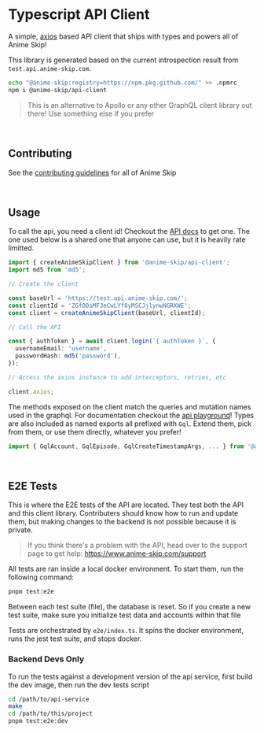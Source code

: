 # Typescript API Client

A simple, [axios](https://axios-http.com/) based API client that ships with types and powers all of Anime Skip!

This library is generated based on the current introspection result from `test.api.anime-skip.com`.

```bash
echo "@anime-skip:registry=https://npm.pkg.github.com/" >> .npmrc
npm i @anime-skip/api-client
```

> This is an alternative to Apollo or any other GraphQL client library out there! Use something else if you prefer

<br/>

## Contributing

See the [contributing guidelines](https://github.com/anime-skip/docs/wiki) for all of Anime Skip

<br/>

## Usage

To call the api, you need a client id! Checkout the [API docs](https://www.anime-skip.com/api) to get one. The one used below is a shared one that anyone can use, but it is heavily rate limitted.

```ts
import { createAnimeSkipClient } from '@anime-skip/api-client';
import md5 from 'md5';

// Create the client

const baseUrl = 'https://test.api.anime-skip.com/';
const clientId = 'ZGfO0sMF3eCwLYf8yMSCJjlynwNGRXWE';
const client = createAnimeSkipClient(baseUrl, clientId);

// Call the API

const { authToken } = await client.login(`{ authToken }`, {
  usernameEmail: 'username',
  passwordHash: md5('password'),
});

// Access the axios instance to add interceptors, retries, etc

client.axios;
```

The methods exposed on the client match the queries and mutation names used in the graphql. For documentation checkout the [api playground](http://test.api.anime-skip.com/graphiql)! Types are also included as named exports all prefixed with `Gql`. Extend them, pick from them, or use them directly, whatever you prefer!

```ts
import { GqlAccount, GqlEpisode, GqlCreateTimestampArgs, ... } from '@anime-skip/api-client';
```

<br/>

## E2E Tests

This is where the E2E tests of the API are located. They test both the API and this client library. Contributers should know how to run and update them, but making changes to the backend is not possible because it is private.

> If you think there's a problem with the API, head over to the support page to get help: <https://www.anime-skip.com/support>

All tests are ran inside a local docker environment. To start them, run the following command:

```bash
pnpm test:e2e
```

Between each test suite (file), the database is reset. So if you create a new test suite, make sure you initialize test data and accounts within that file

Tests are orchestrated by `e2e/index.ts`. It spins the docker environment, runs the jest test suite, and stops docker.

### Backend Devs Only

To run the tests against a development version of the api service, first build the dev image, then run the dev tests script

```bash
cd /path/to/api-service
make
cd /path/to/this/project
pnpm test:e2e:dev
```

